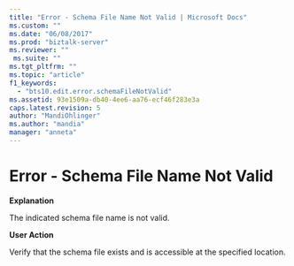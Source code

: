 ```yaml
---
title: "Error - Schema File Name Not Valid | Microsoft Docs"
ms.custom: ""
ms.date: "06/08/2017"
ms.prod: "biztalk-server"
ms.reviewer: ""
 ms.suite: ""
ms.tgt_pltfrm: ""
ms.topic: "article"
f1_keywords: 
  - "bts10.edit.error.schemaFileNotValid"
ms.assetid: 93e1509a-db40-4ee6-aa76-ecf46f283e3a
caps.latest.revision: 5
author: "MandiOhlinger"
ms.author: "mandia"
manager: "anneta"
---
```

# Error - Schema File Name Not Valid
**Explanation**  
  
 The indicated schema file name is not valid.  
  
 **User Action**  
  
 Verify that the schema file exists and is accessible at the specified location.